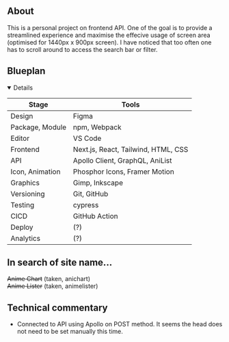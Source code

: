## About
This is a personal project on frontend API. One of the goal is to provide a streamlined experience and maximise the
effecive usage of screen area (optimised for 1440px x 900px screen). I have noticed that too often one has to scroll
around to access the search bar or filter.

## Blueplan
<details open>
<!-- <ul>
    <li>Design</li><span>Figma</span>
    <li>Package, Module: npm, Webpack</li>
    <li>Editor: VS Code</li>
    <li>Frontend: Next.js, React, Tailwind, HTML, CSS</li>
    <li>API: Apollo Client, GraphQL</li>
    <li>Icon, Animation: Phosphor Icons, Framer Motion</li>
    <li>Graphics: Gimp, Inkscape</li>
    <li>Versioning: Git, GitHub</li>
    <li>Testing: cypress</li>
    <li>CICD: GitHub Action</li>
    <li>Deploy: (?)</li>
    <li>Analytics: (?)</li>
</ul> -->

| Stage           | Tools                               |
|-----------------|-------------------------------------|
| Design          | Figma                               |
| Package, Module | npm, Webpack                        |
| Editor          | VS Code                             |
| Frontend        | Next.js, React, Tailwind, HTML, CSS |
| API             | Apollo Client, GraphQL, AniList     |
| Icon, Animation | Phosphor Icons, Framer Motion       |
| Graphics        | Gimp, Inkscape                      |
| Versioning      | Git, GitHub                         |
| Testing         | cypress                             |
| CICD            | GitHub Action                       |
| Deploy          | (?)                                 |
| Analytics       | (?)                                 |

</details>

## In search of site name...
~~Anime Chart~~ (taken, anichart)<br />
~~Anime Lister~~ (taken, animelister)

## Technical commentary

<ul>
    <li>Connected to API using Apollo on POST method. It seems the head does not need to be set manually this time.</li>
</ul>